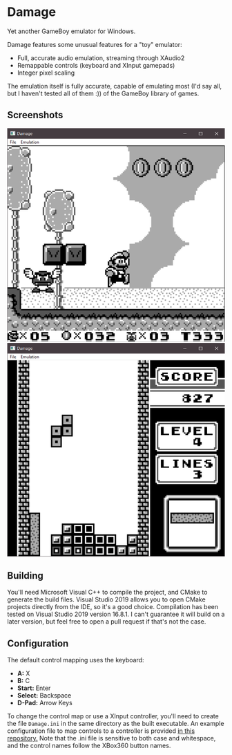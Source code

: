 # Damage

Yet another GameBoy emulator for Windows.

Damage features some unusual features for a "toy" emulator:
* Full, accurate audio emulation, streaming through XAudio2
* Remappable controls (keyboard and XInput gamepads)
* Integer pixel scaling

The emulation itself is fully accurate, capable of emulating most (I'd  say all, but I haven't tested all of them :))
of the GameBoy library of games.

## Screenshots
![Super Mario Land 2](/screenshots/mario-land-2.png)
![Tetris Land 2](/screenshots/tetris.png)

## Building

You'll need Microsoft Visual C++ to compile the project, and CMake to generate the build files.
Visual Studio 2019 allows you to open CMake projects directly from the IDE, so it's a good choice.
Compilation has been tested on Visual Studio 2019 version 16.8.1. I can't guarantee it will build on a later
version, but feel free to open a pull request if that's not the case.

## Configuration
The default control mapping uses the keyboard:
* **A:** X
* **B:** C
* **Start:** Enter
* **Select:** Backspace
* **D-Pad:** Arrow Keys

To change the control map or use a XInput controller, you'll need to create the file `Damage.ini`
in the same directory as the built executable. An example configuration file to map controls
to a controller is provided [in this repository.](/Damage.ini) Note that the .ini file is sensitive to both case
and whitespace, and the control names follow the XBox360 button names.